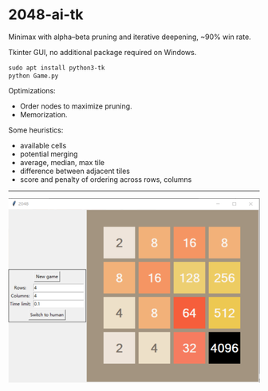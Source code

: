 # 2048-ai-tk
Minimax with alpha–beta pruning and iterative deepening, ~90% win rate.

Tkinter GUI, no additional package required on Windows.
```
sudo apt install python3-tk
python Game.py
```

Optimizations:
- Order nodes to maximize pruning.
- Memorization.

Some heuristics:
- available cells
- potential merging
- average, median, max tile
- difference between adjacent tiles
- score and penalty of ordering across rows, columns
---
![2048](4096.png)